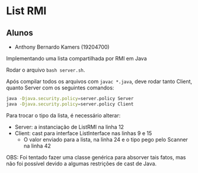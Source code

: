 # List RMI

## Alunos
- Anthony Bernardo Kamers (19204700)

Implementando uma lista compartilhada por RMI em Java

Rodar o arquivo `bash server.sh`.

Após compilar todos os arquivos com `javac *.java`, deve rodar tanto
Client, quanto Server com os seguintes comandos:

```bash
java -Djava.security.policy=server.policy Server
java -Djava.security.policy=server.policy Client
```

Para trocar o tipo da lista, é necessário alterar:
* Server: a instanciação de ListRMI na linha 12
* Client: cast para interface ListInterface nas linhas 9 e 15
  * O valor enviado para a lista, na linha 24 e o tipo pego pelo
Scanner na linha 42

OBS: Foi tentado fazer uma classe genérica para absorver tais fatos,
mas não foi possível devido a algumas restrições de cast de Java.